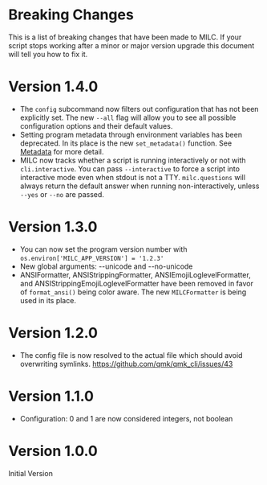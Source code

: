 # Breaking Changes

This is a list of breaking changes that have been made to MILC. If your script stops working after a minor or major version upgrade this document will tell you how to fix it.

# Version 1.4.0

* The `config` subcommand now filters out configuration that has not been explicitly set. The new `--all` flag will allow you to see all possible configuration options and their default values.
* Setting program metadata through environment variables has been deprecated. In its place is the new `set_metadata()` function. See [Metadata](metadata.md) for more detail.
* MILC now tracks whether a script is running interactively or not with `cli.interactive`. You can pass `--interactive` to force a script into interactive mode even when stdout is not a TTY. `milc.questions` will always return the default answer when running non-interactively, unless `--yes` or `--no` are passed.

# Version 1.3.0

* You can now set the program version number with `os.environ['MILC_APP_VERSION'] = '1.2.3'`
* New global arguments: --unicode and --no-unicode
* ANSIFormatter, ANSIStrippingFormatter, ANSIEmojiLoglevelFormatter, and ANSIStrippingEmojiLoglevelFormatter have been removed in favor of `format_ansi()` being color aware. The new `MILCFormatter` is being used in its place.

# Version 1.2.0

* The config file is now resolved to the actual file which should avoid overwriting symlinks. <https://github.com/qmk/qmk_cli/issues/43>

# Version 1.1.0

* Configuration: 0 and 1 are now considered integers, not boolean

# Version 1.0.0

Initial Version

